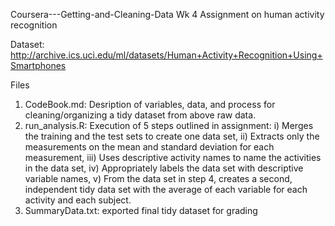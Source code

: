 Coursera---Getting-and-Cleaning-Data Wk 4
Assignment on human activity recognition

Dataset: http://archive.ics.uci.edu/ml/datasets/Human+Activity+Recognition+Using+Smartphones

Files
1. CodeBook.md: Desription of variables, data, and process for cleaning/organizing a tidy dataset from above raw data.
2. run_analysis.R: Execution of 5 steps outlined in assignment: i) Merges the training and the test sets to create one data set, ii) Extracts only the measurements on the mean and standard deviation for each measurement, iii) Uses descriptive activity names to name the activities in the data set, iv) Appropriately labels the data set with descriptive variable names, v) From the data set in step 4, creates a second, independent tidy data set with the average of each variable for each activity and each subject.
3. SummaryData.txt: exported final tidy dataset for grading
